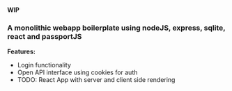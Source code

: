 #### WIP

### A monolithic webapp boilerplate using nodeJS, express, sqlite, react and passportJS

__Features:__
- Login functionality
- Open API interface using cookies for auth
- TODO: React App with server and client side rendering